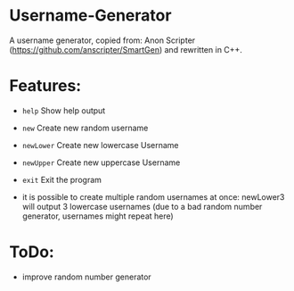 # Username-Generator
A username generator, copied from: Anon Scripter (https://github.com/anscripter/SmartGen) and rewritten in C++.

# Features:
- `help`            Show help output
- `new`             Create new random username   
- `newLower`        Create new lowercase Username
- `newUpper`        Create new uppercase Username
- `exit`            Exit the program

- it is possible to create multiple random usernames at once: newLower3 will output 3 lowercase usernames (due to a bad random number generator, usernames might repeat here)

# ToDo:
- improve random number generator

